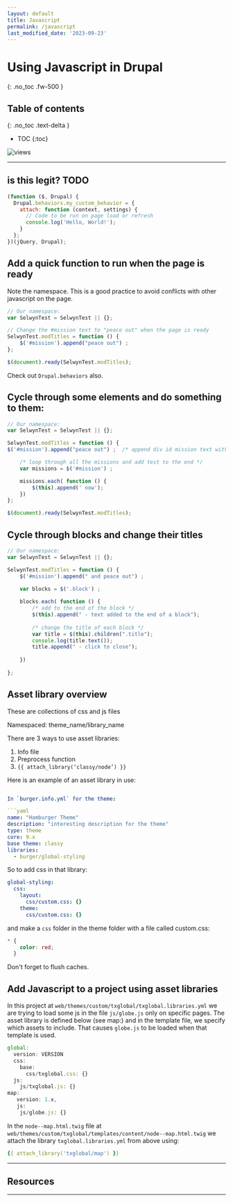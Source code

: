 ```yaml
---
layout: default
title: Javascript
permalink: /javascript
last_modified_date: '2023-09-23'
---
```


# Using Javascript in Drupal
{: .no_toc .fw-500 }

## Table of contents
{: .no_toc .text-delta }

- TOC
{:toc}

![views](https://api.visitor.plantree.me/visitor-badge/pv?label=views&color=informational&namespace=d9book&key=javascript.md)

---

## is this legit? TODO

```js
(function ($, Drupal) {
  Drupal.behaviors.my_custom_behavior = {
    attach: function (context, settings) {
      // Code to be run on page load or refresh
      console.log('Hello, World!');
    }
  };
})(jQuery, Drupal);
```



## Add a quick function to run when the page is ready

Note the namespace. This is a good practice to avoid conflicts with other javascript on the page.

```js
// Our namespace:
var SelwynTest = SelwynTest || {};

// Change the #mission text to "peace out" when the page is ready
SelwynTest.modTitles = function () {
    $('#mission').append("peace out") ;
};

$(document).ready(SelwynTest.modTitles);

```

Check out `Drupal.behaviors` also.


## Cycle through some elements and do something to them:

```js
// Our namespace:
var SelwynTest = SelwynTest || {};

SelwynTest.modTitles = function () {
$('#mission').append("peace out") ;  /* append div id mission text with “peace out */

    /* loop through all the missions and add test to the end */
    var missions = $('#mission') ;

    missions.each( function () {
        $(this).append(' now');
    })    
};

$(document).ready(SelwynTest.modTitles);
```


## Cycle through blocks and change their titles
```js
// Our namespace:
var SelwynTest = SelwynTest || {};

SelwynTest.modTitles = function () {
    $('#mission').append(" and peace out") ;
    
    var blocks = $('.block') ;

    blocks.each( function () {
        /* add to the end of the block */
        $(this).append(" - text added to the end of a block");
        
        /* change the title of each block */
        var title = $(this).children(".title");
        console.log(title.text());
        title.append(" - click to close");
    
    })
        
};

```


## Asset library overview

These are collections of css and js files

Namespaced: theme_name/library_name

There are 3 ways to use asset libraries:

1.	Info file
2.	Preprocess function
3.	`{{ attach_library(‘classy/node’) }}`

Here is an example of an asset library in use:

```yaml

In `burger.info.yml` for the theme: 

```yaml
name: "Hamburger Theme"
description: "interesting description for the theme"
type: theme
core: 9.x
base theme: classy
libraries:
  - burger/global-styling
```


So to add css in that library:

```yaml
global-styling:
  css:
    layout:
      css/custom.css: {}
    theme:
      css/custom.css: {}
```
and make a `css` folder in the theme folder with a file called custom.css:

```css
* {
    color: red;
  }
```

Don't forget to flush caches.


## Add Javascript to a project using asset libraries

In this project at `web/themes/custom/txglobal/txglobal.libraries.yml` we are trying to load some js in the file `js/globe.js` only on specific pages.  The asset library is defined below (see map:) and in the template file, we specify which assets to include.  That causes `globe.js` to be loaded when that template is used.

```js
global:
  version: VERSION
  css:
    base:
      css/txglobal.css: {}
  js:
    js/txglobal.js: {}
map:
   version: 1.x,
   js:
    js/globe.js: {}
```
In the `node--map.html.twig` file at `web/themes/custom/txglobal/templates/content/node--map.html.twig` we attach the library `txglobal.libraries.yml` from above using:

```yaml
{{ attach_library('txglobal/map') }}
```


---

## Resources



---

<script src="https://giscus.app/client.js"
        data-repo="selwynpolit/d9book"
        data-repo-id="MDEwOlJlcG9zaXRvcnkzMjUxNTQ1Nzg="
        data-category="Q&A"
        data-category-id="MDE4OkRpc2N1c3Npb25DYXRlZ29yeTMyMjY2NDE4"
        data-mapping="title"
        data-strict="0"
        data-reactions-enabled="1"
        data-emit-metadata="0"
        data-input-position="bottom"
        data-theme="preferred_color_scheme"
        data-lang="en"
        crossorigin="anonymous"
        async>
</script>
